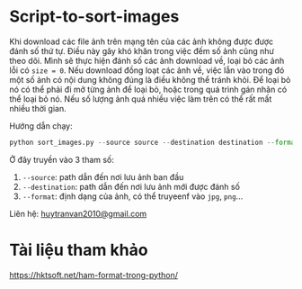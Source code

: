 # Script-to-sort-images

Khi download các file ảnh trên mạng tên của các ảnh không được được đánh số thứ tự. Điều này gây khó khăn trong việc đếm số ảnh cũng như theo dõi. Mình sẽ thực hiện đánh số các ảnh download về, loại bỏ các ảnh lỗi có `size = 0`. Nếu download đồng loạt các ảnh về, việc lẫn vào trong đó một số ảnh có nội dung không đúng là điều không thể tránh khỏi. Để loại bỏ nó có thể phải đi mở từng ảnh để loại bỏ, hoặc trong quá trình gán nhãn có thể loại bỏ nó. Nếu số lượng ảnh quá nhiều việc làm trên có thể rất mất nhiều thời gian.

Hướng dẫn chạy:
```python
python sort_images.py --source source --destination destination --format .jpg
```
Ở đây truyền vào 3 tham số:
1. `--source`: path dẫn đến nơi lưu ảnh ban đầu
2. `--destination`: path dẫn đến nơi lưu ảnh mới được đánh số
3. `--format`: định dạng của ảnh, có thể truyeenf vào `jpg`, `png`...

Liên hệ: huytranvan2010@gmail.com
# Tài liệu tham khảo
https://hktsoft.net/ham-format-trong-python/

